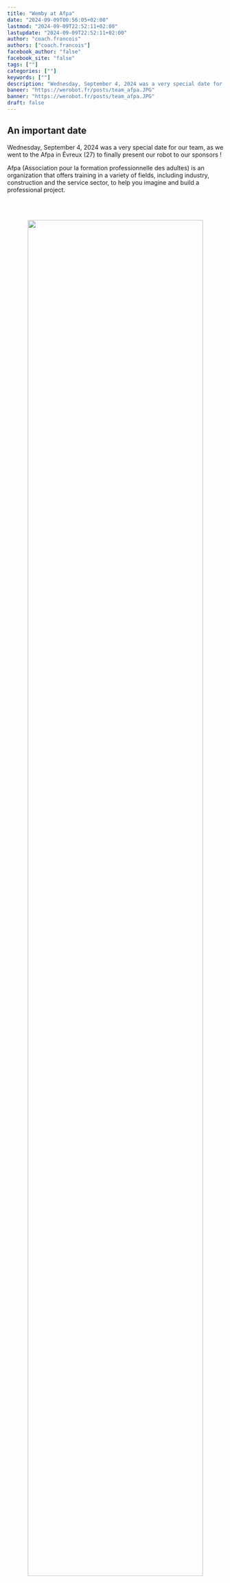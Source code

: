 ```yaml
---
title: "Wemby at Afpa"
date: "2024-09-09T00:56:05+02:00"
lastmod: "2024-09-09T22:52:11+02:00"
lastupdate: "2024-09-09T22:52:11+02:00"
author: "coach.francois"
authors: ["coach.francois"]
facebook_author: "false"
facebook_site: "false"
tags: [""]
categories: [""]
keywords: [""]
description: "Wednesday, September 4, 2024 was a very special date for our team, as we went to the Afpa in Évreux (27) to finally present our robot to our sponsors !"
baneer: "https://werobot.fr/posts/team_afpa.JPG"
banner: "https://werobot.fr/posts/team_afpa.JPG"
draft: false
---
```

## An important date
Wednesday, September 4, 2024 was a very special date for our team, as we went to the Afpa in Évreux (27) to finally present our robot to our sponsors !

Afpa (Association pour la formation professionnelle des adultes) is an organization that offers training in a variety of fields, including industry, construction and the service sector, to help you imagine and build a professional project.

<br><br>
<center>
<img src="https://werobot.fr/posts/afpa.jpg" width="90%">
</center>
<br><br>

**The playground**

Once we arrived at the venue, we immediately took the necessary steps to recreate the competition playing field as faithfully as possible. 

<br><br>
<center>
<img src="https://werobot.fr/posts/préparatifs.jpg" width="90%">
</center>
<br><br>

With this in mind, Afpa trainees created a module similar to the one that will be present on the playing field in Athens, enabling the balls to be recovered, thus guaranteeing us training under real competition conditions! What's more, the development of this module was obviously beneficial to the trainees, as it required a great deal of teamwork !

<br><br>
<center>
    <table width="90%">
        <tr>
            <td align="right"><img src="https://werobot.fr/posts/module1.jpg"></td>
            <td align="left"><img src="https://werobot.fr/posts/module2.jpg"></td>
	</tr>
    </table>
</center>
<br><br>

**The unveiling of our robot and the discovery of our medal**

This event also marked the first public appearance of our robot, so it was high time to introduce it to our fans !

So it was with great enthusiasm that we unveiled our robot to the public, named Wemby, in reference to French basketball icon Victor Wembanyama, since our robot can also be very tall !

<br><br>
<center>
<video width="45%" controls>
<source src="https://werobot.fr/posts/gd_moment.mp4" type="video/mp4"/>
</video>
</center>
<br><br>
By the way, we won't tell you any more about Wemby, as we performed a simulated match directly in front of our audience after viewing the game rules !

We were also able to see for the first time a copy of the 3d-printed medals we'll be distributing to young people around the world in Athens! This production of medals in very large quantities (1000 !) was made possible thanks to NAE (Normandie AeroEspace), whom we would like to thank warmly for their support and hard work !

<br><br>
<center>
<img src="https://werobot.fr/posts/médaille.jpg" width="45%">
</center>
<br><br>

 **Our supporters** 

Our audience was very varied: of course, we were joined by representatives of our corporate sponsors such as SKF, NAE and Credit Agricole Normandie-Seine. The Gaillon establishments that have also lent us their support were also present: the Le Temps Pour Soi beauty salon and the La Marina restaurant! The municipality of Gaillon, the birthplace of our association, was also on hand, represented by the mayor and her deputy! Last but not least, we'd like to thank Vernon's BPM radio station once again for its media coverage of our team and our projects !
<br><br>
<center>
<img src="https://werobot.fr/posts/foto.jpg" width="90%">
</center>
<br><br>

Last but not least, we would like to thank Afpa for lending us their premises, as well as their employees and trainees who were able to attend our demonstration, and the parents who were present, not forgetting Nadège, our super communication mentor, without whom all this would have been very difficult to set up !

<br><br>
<center>
<img src="https://werobot.fr/posts/supporters2.jpg" width="90%">
</center>
<br><br>

We then had the pleasure of carrying out a ***FIRST* Global Challenge** social networking challenge with our audience, which consisted of posting photos/videos of our supporters cheering us on; the perfect opportunity with some great photos and videos to round off this great afternoon ! 

<br><br>
<center>
<video width="90%" controls>
<source src="https://werobot.fr/posts/videosupporters.mp4" type="video/mp4"/>
</video>
</center>
<br><br>

Last but not least, Afpa gave each of the youngsters a tote bag with little gifts that will come in very handy in Athens during the competition !

<br><br>
<center>
<img src="https://werobot.fr/posts/totebag.jpg" width="90%">
</center>
<br><br>

Thank you very much !!!






